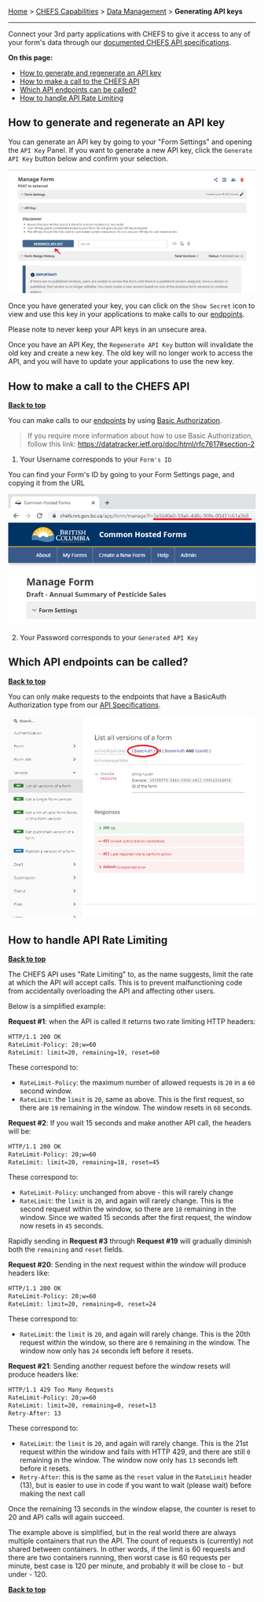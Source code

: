 [Home](index) > [CHEFS Capabilities](CHEFS-Capabilities) > [Data Management](Data-Management) > **Generating API keys**
***


Connect your 3rd party applications with CHEFS to give it access to any of your form's data through our [documented CHEFS API specifications](https://submit.digital.gov.bc.ca/app/api/v1/docs).

**On this page:**
* [How to generate and regenerate an API key](Generating-API-Keys#how-to-generate-and-regenerate-an-api-key)
* [How to make a call to the CHEFS API](Generating-API-Keys#how-to-make-a-call-to-the-chefs-api)
* [Which API endpoints can be called?](Generating-API-Keys#which-api-endpoints-can-be-called)
* [How to handle API Rate Limiting](Generating-API-Keys#how-to-handle-api-rate-limiting)

## How to generate and regenerate an API key

You can generate an API key by going to your "Form Settings" and opening the `API Key` Panel. If you want to generate a new API key, click the `Generate API Key` button below and confirm your selection.

![HTML Tag: div, CSS Class: alert alert-primary](images/generate_key.png)

Once you have generated your key, you can click on the `Show Secret` icon to view and use this key in your applications to make calls to our [endpoints](https://chefs.nrs.gov.bc.ca/app/api/v1/docs).

Please note to never keep your API keys in an unsecure area.

Once you have an API Key, the `Regenerate API Key` button will invalidate the old key and create a new key. The old key will no longer work to access the API, and you will have to update your applications to use the new key.

## How to make a call to the CHEFS API
**[Back to top](#top)**

You can make calls to our [endpoints](https://submit.digital.gov.bc.ca/app/api/v1/docs) by using [Basic Authorization](https://datatracker.ietf.org/doc/html/rfc7617#section-2).

>If you require more information about how to use Basic Authorization, follow this link: https://datatracker.ietf.org/doc/html/rfc7617#section-2

1. Your Username corresponds to your `Form's ID`

You can find your Form's ID by going to your Form Settings page, and copying it from the URL

![HTML Tag: div, CSS Class: alert alert-primary](images/form_id_url.png)

2. Your Password corresponds to your `Generated API Key`

## Which API endpoints can be called?
**[Back to top](#top)**

You can only make requests to the endpoints that have a BasicAuth Authorization type from our [API Specifications](https://submit.digital.gov.bc.ca/app/api/v1/docs).

![HTML Tag: div, CSS Class: alert alert-primary](images/api_spec_basic_auth.png)

## How to handle API Rate Limiting
**[Back to top](#top)**

The CHEFS API uses "Rate Limiting" to, as the name suggests, limit the rate at which the API will accept calls. This is to prevent malfunctioning code from accidentally overloading the API and affecting other users.

Below is a simplified example:

**Request #1**: when the API is called it returns two rate limiting HTTP headers:
```
HTTP/1.1 200 OK
RateLimit-Policy: 20;w=60
RateLimit: limit=20, remaining=19, reset=60
```
These correspond to:
- `RateLimit-Policy`: the maximum number of allowed requests is `20` in a `60` second window.
- `RateLimit`: the `limit` is `20`, same as above. This is the first request, so there are `19` remaining in the window. The window resets in `60` seconds.

**Request #2**: If you wait 15 seconds and make another API call, the headers will be:
```
HTTP/1.1 200 OK
RateLimit-Policy: 20;w=60
RateLimit: limit=20, remaining=18, reset=45
```
These correspond to:
- `RateLimit-Policy`: unchanged from above - this will rarely change
- `RateLimit`: the `limit` is `20`, and again will rarely change. This is the second request within the window, so there are `18` remaining in the window. Since we waited 15 seconds after the first request, the window now resets in `45` seconds.

Rapidly sending in **Request #3** through **Request #19** will gradually diminish both the `remaining` and `reset` fields.

**Request #20**: Sending in the next request within the window will produce headers like:
```
HTTP/1.1 200 OK
RateLimit-Policy: 20;w=60
RateLimit: limit=20, remaining=0, reset=24
```
These correspond to:
- `RateLimit`: the `limit` is `20`, and again will rarely change. This is the 20th request within the window, so there are `0` remaining in the window. The window now only has `24` seconds left before it resets.

**Request #21**: Sending another request before the window resets will produce headers like:
```
HTTP/1.1 429 Too Many Requests
RateLimit-Policy: 20;w=60
RateLimit: limit=20, remaining=0, reset=13
Retry-After: 13
```
These correspond to:
- `RateLimit`: the `limit` is `20`, and again will rarely change. This is the 21st request within the window and fails with HTTP 429, and there are still  `0` remaining in the window. The window now only has `13` seconds left before it resets.
- `Retry-After`: this is the same as the `reset` value in the `RateLimit` header (13), but is easier to use in code if you want to wait (please wait) before making the next call

Once the remaining 13 seconds in the window elapse, the counter is reset to 20 and API calls will again succeed.

The example above is simplified, but in the real world there are always multiple containers that run the API. The count of requests is (currently) not shared between containers. In other words, if the limit is 60 requests and there are two containers running, then worst case is 60 requests per minute, best case is 120 per minute, and probably it will be close to - but under - 120. 

**[Back to top](#top)**
